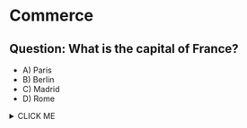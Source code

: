 # Commerce


## Question: What is the capital of France?
- A) Paris
- B) Berlin
- C) Madrid
- D) Rome



<details><summary>CLICK ME</summary>
<p>
```ruby
   Answer: A
```
   
Which type of mutual fund scheme predominantly invests in large cap stocks?

A. Multi Cap Fund 
B. Large Cap Fund 
C. Large and Mid-Cap Fund 
D. Mid Cap Fund

1. What type of mutual fund invests across large cap, mid cap, and small cap stocks, with a minimum investment of 75% in equity and equity related instruments?

a. Multi Cap Fund
b. Large Cap Fund
c. Mid Cap Fund
d. Small Cap Fund

Answer: a. Multi Cap Fund



<details><summary>CLICK ME</summary>
<p>



```ruby
   puts "Hello World"
```
   
   
## Question: What is the capital of France?
- A) Paris
- B) Berlin
- C) Madrid
- D) Rome



<details><summary>CLICK ME</summary>
<p>
```ruby
   Answer: A
```


##ideas
1. Roadmap
2. Mindmap
3. comparison between the two terms in a table format
4. timestamp
5. Interview Question
6. Mcqs
7. definitions
8. Images
9. Links
10. videos
11. 





